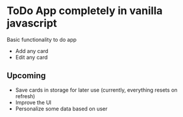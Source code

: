 # ToDo App completely in vanilla javascript

Basic functionality to do app
- Add any card
- Edit any card

## Upcoming
- Save cards in storage for later use (currently, everything resets on refresh)
- Improve the UI
- Personalize some data based on user
